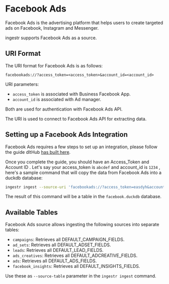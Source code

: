 # Facebook Ads

Facebook Ads is the advertising platform that helps users to create targeted ads on Facebook, Instagram and Messenger.

ingestr supports Facebook Ads as a source.

## URI Format

The URI format for Facebook Ads is as follows:

```plaintext
facebookads://?access_token=<access_token>&account_id=<account_id>
```

URI parameters:

- `access_token` is associated with Business Facebook App.
- `account_id` is associated with Ad manager.

Both are used for authentication with Facebook Ads API.

The URI is used to connect to Facebook Ads API for extracting data.

## Setting up a Facebook Ads Integration

Facebook Ads requires a few steps to set up an integration, please follow the guide dltHub [has built here](https://dlthub.com/docs/dlt-ecosystem/verified-sources/facebook_ads#setup-guide).

Once you complete the guide, you should have an Access_Token and Account ID . Let's say your access_token is `abcdef` and account_id is `1234` , here's a sample command that will copy the data from Facebook Ads into a duckdb database:

```sh
ingestr ingest --source-uri 'facebookads://?access_token=easdyh&account_id=1234' --source-table 'campaigns' --dest-uri duckdb:///facebook.duckdb --dest-table 'dest.campaigns'
```

The result of this command will be a table in the `facebook.duckdb` database.

## Available Tables

Facebook Ads source allows ingesting the following sources into separate tables:

- `campaigns`: Retrieves all DEFAULT_CAMPAIGN_FIELDS.
- `ad_sets`: Retrieves all DEFAULT_ADSET_FIELDS.
- `leads`: Retrieves all DEFAULT_LEAD_FIELDS.
- `ads_creatives`: Retrieves all DEFAULT_ADCREATIVE_FIELDS.
- `ads`: Retrieves all DEFAULT_ADS_FIELDS.
- `facebook_insights`: Retrieves all DEFAULT_INSIGHTS_FIELDS.

Use these as `--source-table` parameter in the `ingestr ingest` command.
